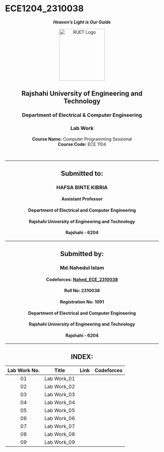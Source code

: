 # ECE1204_2310038
<div align="center">
  
_**Heaven’s Light is Our Guide**_
</div>

<p align="center">
  <img src="https://github.com/user-attachments/assets/18531be8-2a84-4bea-9027-5f1c40549dfa" alt="RUET Logo" style="width:150px;height:170px;">
</p>

<div align="center">
  
  ## **Rajshahi University of Engineering and Technology** <br> 
  ### **Department of Electrical & Computer Engineering**
  ### **Lab Work**<br>
  **Course Name:** Computer Programming Sessional<br>
  **Course Code:** ECE 1104
</div>
<br>
<div align="center">

---  
##  Submitted to: 

### **HAFSA BINTE KIBRIA**
#### Assistant Professor
#### Department of Electrical and Computer Engineering
#### Rajshahi University of Engineering and Technology
#### Rajshahi - 6204

---

## Submitted by:

### **Md.Nahedul Islam**
#### Codeforces: [Nahed_ECE_2310038](https://codeforces.com/profile/Nahed_ECE_2310038)
#### Roll No: 2310038
#### Registration No: 1091
#### Department of Electrical and Computer Engineering
#### Rajshahi University of Engineering and Technology
#### Rajshahi - 6204

---
</div>

<div align="center">
  
## INDEX:

| Lab Work No. | Title | Link | Codeforces |
| :---: | :---: | :---: | :---: |
| 01 | Lab Work_01 | |  |
| 02 | Lab Work_02 | |  |
| 03 | Lab Work_03 | |  |
| 04 | Lab Work_04 ||  |
| 05 | Lab Work_05 | |  |
| 06 | Lab Work_06 | |  |
| 07 | Lab Work_07 | |  |
| 08 | Lab Work_08 | |  |
| 09 | Lab Work_09 | |  |

</div>

